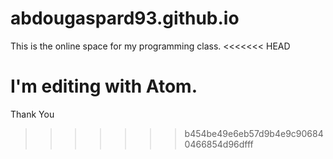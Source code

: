 # abdougaspard93.github.io
This is the online space for my programming class.
<<<<<<< HEAD

I'm editing with Atom.
=======
Thank You

>>>>>>> b454be49e6eb57d9b4e9c906840466854d96dfff
